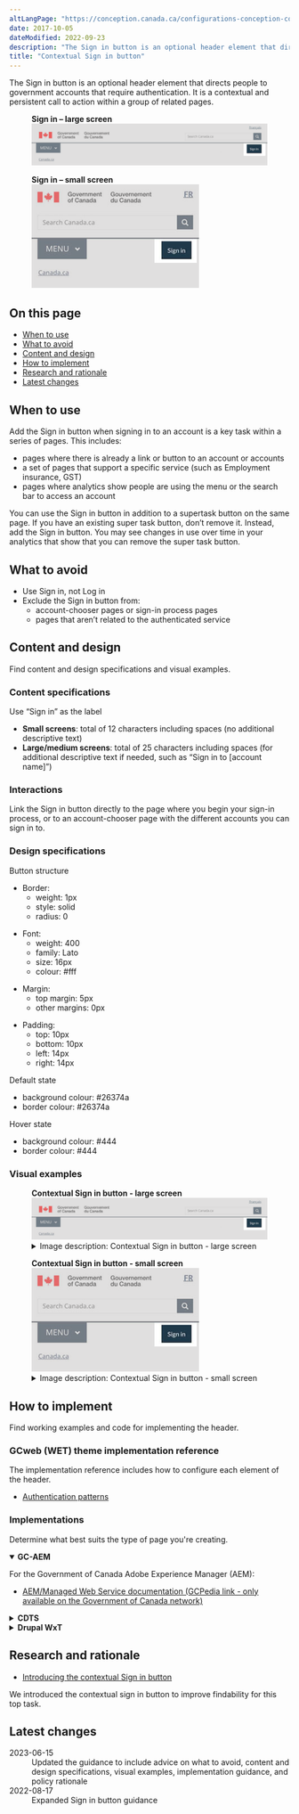 ```yaml
---
altLangPage: "https://conception.canada.ca/configurations-conception-communes/connexion-contextuel.html"   
date: 2017-10-05
dateModified: 2022-09-23
description: "The Sign in button is an optional header element that directs people to government accounts that require authentication."
title: "Contextual Sign in button"
---
```

<section>
  <p>The Sign in button is an optional header element that directs people to government accounts that require authentication.
    It is a contextual and persistent call to action within a group of related pages.</p>
  <div class="pattern-demo">
    <figure class="mrgn-bttm-lg">
      <figcaption><b>Sign in – large screen</b></figcaption>
      <img src="../../images/01-sign-in-desktop-en.png" class="img-responsive brdr"
                     alt="Sign in header for large screens"> </figure>
    <figure class="mrgn-bttm-lg">
      <figcaption><b>Sign in – small screen</b></figcaption>
      <img src="../../images/01-sign-in-mobile-en.png" class="img-responsive brdr" alt="Sign in header for small screens"> </figure>
  </div>
</section>
<section>
  <h2>On this page</h2>
  <ul>
    <li><a href="#when">When to use</a></li>
    <li><a href="#avoid">What to avoid</a></li>
    <li><a href="#content">Content and design</a></li>
    <li><a href="#how">How to implement</a></li>
    <li><a href="#research">Research and rationale</a></li>
    <li><a href="#latest">Latest changes</a></li>
  </ul>
</section>
<section>
  <h2 id="when">When to use</h2>
  <p>Add the Sign in button when signing in to an account is a key task within a series of pages. This includes:</p>
  <ul>
    <li>pages where there is already a link or button to an account or accounts</li>
    <li>a set of pages that support a specific service (such as Employment insurance, GST)</li>
    <li>pages where analytics show people are using the menu or the search bar to access an account</li>
  </ul>
  <p>You can use the Sign in button in addition to a supertask button on the same page. If you have an existing super task button, don’t remove it. Instead, add the Sign in button. You may see changes in use over time in your analytics that show that you can remove the super task button.</p>
</section>
<section>
  <h2 id="avoid">What to avoid</h2>
  <ul>
    <li>Use Sign in, not Log in</li>
    <li>Exclude the Sign in button from:
      <ul>
        <li>account-chooser pages or sign-in process pages</li>
        <li>pages that aren’t related to the authenticated service</li>
      </ul>
    </li>
  </ul>
</section>
<section>
  <h2 id="content">Content and design</h2>
  <p>Find content and design specifications and visual examples.</p>
  <h3>Content specifications</h3>
  <p>Use “Sign in” as the label</p>
  <ul>
    <li><b>Small screens</b>: total of 12 characters including spaces (no additional descriptive text)</li>
    <li><b>Large/medium screens</b>: total of 25 characters including spaces (for additional descriptive text if needed, such as “Sign in to [account name]”)</li>
  </ul>
</section>
<section>
  <h3>Interactions</h3>
  <p>Link the Sign in button directly to the page where you begin your sign-in process, or to an account-chooser page with the
    different accounts you can sign in to.</p>
  <h3>Design specifications</h3>
  <p>Button structure</p>
  <ul>
    <li>Border:
      <ul>
        <li>weight: 1px</li>
        <li>style: solid</li>
        <li>radius: 0</li>
      </ul>
    </li>
  </ul>
  <ul>
    <li>Font:
      <ul>
        <li>weight: 400</li>
        <li>family: Lato</li>
        <li>size: 16px</li>
        <li>colour: #fff</li>
      </ul>
    </li>
  </ul>
  <ul>
    <li>Margin:
      <ul>
        <li>top margin: 5px</li>
        <li>other margins: 0px</li>
      </ul>
    </li>
  </ul>
  <ul>
    <li>Padding:
      <ul>
        <li>top: 10px</li>
        <li>bottom: 10px</li>
        <li>left: 14px</li>
        <li>right: 14px</li>
      </ul>
    </li>
  </ul>
  <p>Default state</p>
  <ul>
    <li>background colour: #26374a</li>
    <li>border colour: #26374a</li>
  </ul>
  <p>Hover state</p>
  <ul>
    <li>background colour: #444</li>
    <li>border colour: #444</li>
  </ul>
  <h3> Visual examples</h3>
  <div class="pattern-demo mrgn-tp-lg">
    <figure>
      <figcaption><b>Contextual Sign in button - large screen</b></figcaption>
      <img src="../../images/01-sign-in-desktop-en.png" class="img-responsive brdr" alt="Sign in header for large screens">
      <details class="mrgn-tp-md">
        <summary class="wb-toggle small" data-toggle="{&quot;print&quot;:&quot;on&quot;}">Image description: Contextual Sign in button - large screen</summary>
        <p class="mrgn-tp-lg">Standard header of an English Canada.ca page with the Sign in button highlighted</p>
      </details>
    </figure>
  </div>
  <div class="pattern-demo mrgn-tp-lg">
    <figure>
      <figcaption><b>Contextual Sign in button - small screen</b></figcaption>
      <img src="../../images/01-sign-in-mobile-en.png" class="img-responsive brdr" alt="Sign in header for small screens">
      <details class="mrgn-tp-md">
        <summary class="wb-toggle small" data-toggle="{&quot;print&quot;:&quot;on&quot;}">Image description: Contextual Sign in button - small screen</summary>
        <p class="mrgn-tp-lg">Standard header of an English Canada.ca page with the Sign in button highlighted</p>
      </details>
    </figure>
  </div>
</section>
<section>
  <h2 id="how">How to implement</h2>
  <p>Find working examples and code for implementing the header.</p>
  <h3>GCweb (WET) theme implementation reference</h3>
  <p>The implementation reference includes how to configure each element of the header.</p>
  <ul>
    <li><a href="https://wet-boew.github.io/GCWeb/sites/authentication/authentication-en.html">Authentication patterns</a></li>
  </ul>
  <h3>Implementations</h3>
  <p>Determine what best suits the type of page you're creating.</p>
  <div class="row">
    <div class="col-md-8">
      <div class="wb-tabs mrgn-tp-lg">
        <div class="tabpanels">
          <details id="004" open="open">
            <summary><strong>GC-AEM</strong></summary>
            <p class="mrgn-tp-lg">For the Government of Canada Adobe Experience Manager (AEM):</p>
            <ul>
              <li><a href="https://www.gcpedia.gc.ca/wiki/AEM_GC-specific_Documentation_6.5">AEM/Managed Web Service documentation (GCPedia link - only available on the Government of Canada network)</a></li>
            </ul>
          </details>
          <details id="005">
            <summary><strong>CDTS</strong></summary>
            <p class="mrgn-tp-lg">For the Centrally Deployed Templates Solution (CDTS):</p>
            <ul>
              <li><a href="https://cenw-wscoe.github.io/sgdc-cdts/docs/index-en.html">CDTS documentation</a></li>
            </ul>
          </details>
          <details id="006">
            <summary><strong>Drupal WxT</strong></summary>
            <p class="mrgn-tp-lg">For Drupal WxT:</p>
            <ul>
              <li><a href="https://drupalwxt.github.io/en/">Drupal WxT documentation</a></li>
            </ul>
          </details>
        </div>
      </div>
    </div>
  </div>
</section>
<section>
  <h2 id="research">Research and rationale</h2>
  <ul>
    <li><a href="https://blog.canada.ca/2022/09/23/introducing-contextual-sign-in-button">Introducing the contextual Sign in button</a></li>
  </ul>
  <p>We introduced the contextual sign in button to improve findability for this top task.</p>
</section>
<section>
  <h2 id="latest">Latest changes</h2>
  <dl class="dl-horizontal">
    <dt>
      <time datetime="2023-06-15" class="link-muted">2023-06-15</time>
    </dt>
    <dd>Updated the guidance to include advice on what to avoid, content and design specifications, visual examples, implementation guidance, and policy rationale</dd>
    <dt>
      <time datetime="2022-08-17" class="link-muted">2022-08-17</time>
    </dt>
    <dd>Expanded Sign in button guidance</dd>
  </dl>
</section>
